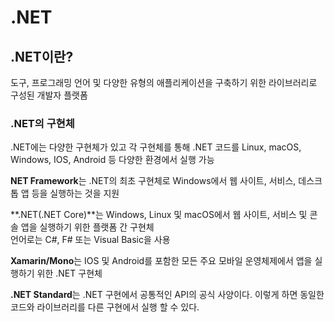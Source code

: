 # .NET

## .NET이란?
도구, 프로그래밍 언어 및 다양한 유형의 애플리케이션을 구축하기 위한 라이브러리로 구성된 개발자 플랫폼

### .NET의 구현체
.NET에는 다양한 구현체가 있고 각 구현체를 통해 .NET 코드를 Linux, macOS, Windows, IOS, Android 등 다양한 환경에서 실행 가능  

**NET Framework**는 .NET의 최초 구현체로 Windows에서 웹 사이트, 서비스, 데스크톱 앱 등을 실행하는 것을 지원

**.NET(.NET Core)**는 Windows, Linux 및 macOS에서 웹 사이트, 서비스 및 콘솔 앱을 실행하기 위한 플랫폼 간 구현체  
언어로는 C#, F# 또는 Visual Basic을 사용

**Xamarin/Mono**는 IOS 및 Android를 포함한 모든 주요 모바일 운영체제에서 앱을 실행하기 위한 .NET 구현체

**.NET Standard**는 .NET 구현에서 공통적인 API의 공식 사양이다. 이렇게 하면 동일한 코드와 라이브러리를 다른 구현에서 실행 할 수 있다.
